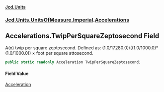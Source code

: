#### [Jcd.Units](index.md 'index')
### [Jcd.Units.UnitsOfMeasure.Imperial](Jcd.Units.UnitsOfMeasure.Imperial.md 'Jcd.Units.UnitsOfMeasure.Imperial').[Accelerations](Accelerations.md 'Jcd.Units.UnitsOfMeasure.Imperial.Accelerations')

## Accelerations.TwipPerSquareZeptosecond Field

A(n) twip per square zeptosecond. Defined as: (1.0/17280.0)/((1.0/1000.0)*(1.0/1000.0)) × foot per square attosecond.

```csharp
public static readonly Acceleration TwipPerSquareZeptosecond;
```

#### Field Value
[Acceleration](Acceleration.md 'Jcd.Units.UnitTypes.Acceleration')